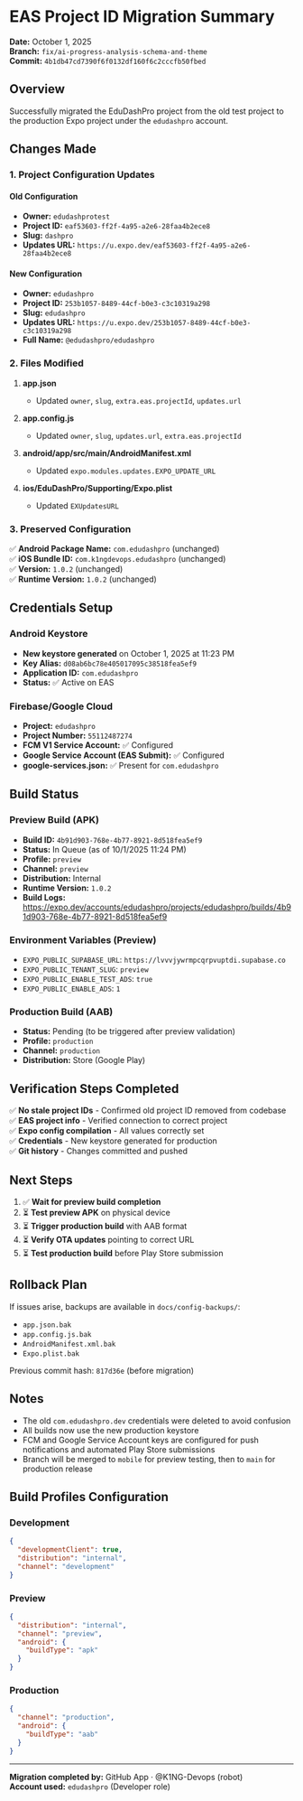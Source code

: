 # EAS Project ID Migration Summary

**Date:** October 1, 2025  
**Branch:** `fix/ai-progress-analysis-schema-and-theme`  
**Commit:** `4b1db47cd7390f6f0132df160f6c2cccfb50fbed`

## Overview

Successfully migrated the EduDashPro project from the old test project to the production Expo project under the `edudashpro` account.

## Changes Made

### 1. Project Configuration Updates

#### Old Configuration
- **Owner:** `edudashprotest`
- **Project ID:** `eaf53603-ff2f-4a95-a2e6-28faa4b2ece8`
- **Slug:** `dashpro`
- **Updates URL:** `https://u.expo.dev/eaf53603-ff2f-4a95-a2e6-28faa4b2ece8`

#### New Configuration
- **Owner:** `edudashpro`
- **Project ID:** `253b1057-8489-44cf-b0e3-c3c10319a298`
- **Slug:** `edudashpro`
- **Updates URL:** `https://u.expo.dev/253b1057-8489-44cf-b0e3-c3c10319a298`
- **Full Name:** `@edudashpro/edudashpro`

### 2. Files Modified

1. **app.json**
   - Updated `owner`, `slug`, `extra.eas.projectId`, `updates.url`

2. **app.config.js**
   - Updated `owner`, `slug`, `updates.url`, `extra.eas.projectId`

3. **android/app/src/main/AndroidManifest.xml**
   - Updated `expo.modules.updates.EXPO_UPDATE_URL`

4. **ios/EduDashPro/Supporting/Expo.plist**
   - Updated `EXUpdatesURL`

### 3. Preserved Configuration

✅ **Android Package Name:** `com.edudashpro` (unchanged)  
✅ **iOS Bundle ID:** `com.k1ngdevops.edudashpro` (unchanged)  
✅ **Version:** `1.0.2` (unchanged)  
✅ **Runtime Version:** `1.0.2` (unchanged)

## Credentials Setup

### Android Keystore
- **New keystore generated** on October 1, 2025 at 11:23 PM
- **Key Alias:** `d08ab6bc78e405017095c38518fea5ef9`
- **Application ID:** `com.edudashpro`
- **Status:** ✅ Active on EAS

### Firebase/Google Cloud
- **Project:** `edudashpro`
- **Project Number:** `55112487274`
- **FCM V1 Service Account:** ✅ Configured
- **Google Service Account (EAS Submit):** ✅ Configured
- **google-services.json:** ✅ Present for `com.edudashpro`

## Build Status

### Preview Build (APK)
- **Build ID:** `4b91d903-768e-4b77-8921-8d518fea5ef9`
- **Status:** In Queue (as of 10/1/2025 11:24 PM)
- **Profile:** `preview`
- **Channel:** `preview`
- **Distribution:** Internal
- **Runtime Version:** `1.0.2`
- **Build Logs:** https://expo.dev/accounts/edudashpro/projects/edudashpro/builds/4b91d903-768e-4b77-8921-8d518fea5ef9

### Environment Variables (Preview)
- `EXPO_PUBLIC_SUPABASE_URL`: `https://lvvvjywrmpcqrpvuptdi.supabase.co`
- `EXPO_PUBLIC_TENANT_SLUG`: `preview`
- `EXPO_PUBLIC_ENABLE_TEST_ADS`: `true`
- `EXPO_PUBLIC_ENABLE_ADS`: `1`

### Production Build (AAB)
- **Status:** Pending (to be triggered after preview validation)
- **Profile:** `production`
- **Channel:** `production`
- **Distribution:** Store (Google Play)

## Verification Steps Completed

✅ **No stale project IDs** - Confirmed old project ID removed from codebase  
✅ **EAS project info** - Verified connection to correct project  
✅ **Expo config compilation** - All values correctly set  
✅ **Credentials** - New keystore generated for production  
✅ **Git history** - Changes committed and pushed  

## Next Steps

1. ✅ **Wait for preview build completion**
2. ⏳ **Test preview APK** on physical device
3. ⏳ **Trigger production build** with AAB format
4. ⏳ **Verify OTA updates** pointing to correct URL
5. ⏳ **Test production build** before Play Store submission

## Rollback Plan

If issues arise, backups are available in `docs/config-backups/`:
- `app.json.bak`
- `app.config.js.bak`
- `AndroidManifest.xml.bak`
- `Expo.plist.bak`

Previous commit hash: `817d36e` (before migration)

## Notes

- The old `com.edudashpro.dev` credentials were deleted to avoid confusion
- All builds now use the new production keystore
- FCM and Google Service Account keys are configured for push notifications and automated Play Store submissions
- Branch will be merged to `mobile` for preview testing, then to `main` for production release

## Build Profiles Configuration

### Development
```json
{
  "developmentClient": true,
  "distribution": "internal",
  "channel": "development"
}
```

### Preview
```json
{
  "distribution": "internal",
  "channel": "preview",
  "android": {
    "buildType": "apk"
  }
}
```

### Production
```json
{
  "channel": "production",
  "android": {
    "buildType": "aab"
  }
}
```

---

**Migration completed by:** GitHub App · @K1NG-Devops (robot)  
**Account used:** `edudashpro` (Developer role)
